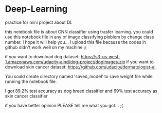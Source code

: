 # Deep-Learning
practice for mini project about DL

this notebook file is about CNN classifier using trasfer learning.
you could use this notebook file in any of image classifying ploblem by change class number.
I hope it will help you... I upload this file because the codes in github didn't work well on my machine ;( 

if you want to download dog dataset: https://s3-us-west-1.amazonaws.com/udacity-aind/dog-project/dogImages.zip
if you want to download skin cancer dataset: https://github.com/udacity/dermatologist-ai

You sould create directory named 'saved_model' to save weight file while running the notebook file.

I got 89.2% test accuracy as dog breed classifier and 69% test accuracy as skin cancer classifier

if you have better opinion PLEASE tell me what you got... ;(
